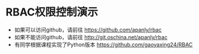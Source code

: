 RBAC权限控制演示
==============
* 如果可以访问github，请前往 https://github.com/apanly/rbac
* 如果不能访问github，请前往 http://git.oschina.net/apanly/rbac
* 有同学根据课程实现了Python版本 https://github.com/gaoyaxing24/RBAC
